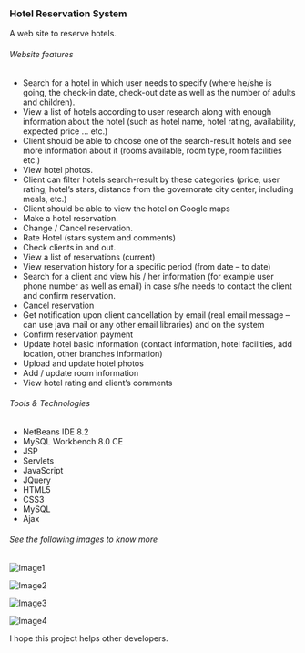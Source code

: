 ### Hotel Reservation System

A web site to reserve hotels.

###### Website features

* Search for a hotel in which user needs to specify (where he/she is going, the check-in date, check-out date as well as the number of adults and children).
* View a list of hotels according to user research along with enough information about the hotel (such as hotel name, hotel rating, availability, expected price ... etc.)
* Client should be able to choose one of the search-result hotels and see more information about it (rooms available, room type, room facilities etc.)
* View hotel photos.
* Client can filter hotels search-result by these categories (price, user rating, hotel’s stars, distance from the governorate city center, including meals, etc.)
* Client should be able to view the hotel on Google maps
* Make a hotel reservation.
* Change / Cancel reservation.
* Rate Hotel (stars system and comments)
* Check clients in and out.
* View a list of reservations (current)
* View reservation history for a specific period (from date – to date)
* Search for a client and view his / her information (for example user phone number as well as email) in case s/he needs to contact the client and confirm reservation.
* Cancel reservation
* Get notification upon client cancellation by email (real email message – can use java mail or any other email libraries) and on the system
* Confirm reservation payment
* Update hotel basic information (contact information, hotel facilities, add location, other branches information)
* Upload and update hotel photos
* Add / update room information
* View hotel rating and client’s comments


###### Tools & Technologies

* NetBeans IDE 8.2
* MySQL Workbench 8.0 CE
* JSP
* Servlets
* JavaScript
* JQuery
* HTML5
* CSS3
* MySQL
* Ajax

###### See the following images to know more

![Image1](https://github.com/TawfikYasser/Project-Guidance/blob/main/Web%20Development/Advanced/Hotel%20Reservation%20System/Image-1.jfif)

![Image2](https://github.com/TawfikYasser/Project-Guidance/blob/main/Web%20Development/Advanced/Hotel%20Reservation%20System/Image-2.jfif)

![Image3](https://github.com/TawfikYasser/Project-Guidance/blob/main/Web%20Development/Advanced/Hotel%20Reservation%20System/Image-3.jfif)

![Image4](https://github.com/TawfikYasser/Project-Guidance/blob/main/Web%20Development/Advanced/Hotel%20Reservation%20System/Image-4.jfif)

I hope this project helps other developers.